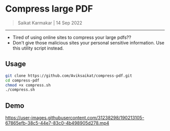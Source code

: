 # Compress large PDF

> Saikat Karmakar | 14 Sep 2022

---

- Tired of using online sites to compress your large pdfs?? 
- Don't give those malicious sites your personal sensitive information. Use this utility script instead.


## Usage
```bash
git clone https://github.com/Aviksaikat/compress-pdf.git
cd compress-pdf
chmod +x compress.sh
./compress.sh
```

## Demo
https://user-images.githubusercontent.com/31238298/190213105-67865efb-38c5-44e7-83c0-4b498905d278.mp4

